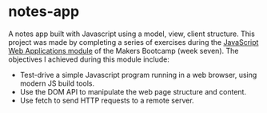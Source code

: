 # notes-app

A notes app built with Javascript using a model, view, client structure. This project was made by completing a series of exercises during the [JavaScript Web Applications module](https://github.com/atcq9876/javascript-web-applications) of the Makers Bootcamp (week seven). The objectives I achieved during this module include:
- Test-drive a simple Javascript program running in a web browser, using modern JS build tools.
- Use the DOM API to manipulate the web page structure and content.
- Use fetch to send HTTP requests to a remote server.
